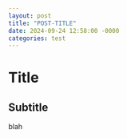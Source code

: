```yaml
---
layout: post
title: "POST-TITLE"
date: 2024-09-24 12:58:00 -0000
categories: test
---
```


# Title

## Subtitle

blah
